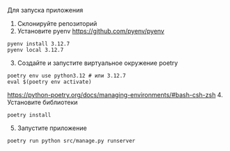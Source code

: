 Для запуска приложения

1. Склонируйте репозиторий
2. Установите pyenv
https://github.com/pyenv/pyenv
```
pyenv install 3.12.7
pyenv local 3.12.7
```
3. Создайте и запустите виртуальное окружение poetry
```
poetry env use python3.12 # или 3.12.7
eval $(poetry env activate) 
```
https://python-poetry.org/docs/managing-environments/#bash-csh-zsh
4. Установите библиотеки
```
poetry install
```
5. Запустите приложение
```
poetry run python src/manage.py runserver
```